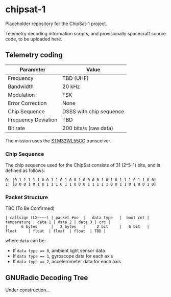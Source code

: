 # chipsat-1

Placeholder repository for the ChipSat-1 project.

Telemetry decoding information scripts, and provisionally spacecraft source code, to be uploaded here.

## Telemetry coding

| Parameter        | Value                   |
|------------------|-------------------------|
| Frequency        | TBD (UHF)               |
| Bandwidth        | 20 kHz                  |
| Modulation       | FSK                     |
| Error Correction | None                    |
| Chip Sequence    | DSSS with chip sequence |
| Frequency Deviation | TBD                  |
| Bit rate         | 200 bits/s (raw data)   |

The mission uses the [STM32WL55CC](https://www.st.com/en/microcontrollers-microprocessors/stm32wl55cc.html) transceiver.

### Chip Sequence
The chip sequence used for the ChipSat consists of 31 (2^5-1) bits, and is defined as follows:
```
0: [0 1 1 1 1 1 0 0 1 1 0 1 0 0 1 0 0 0 0 1 0 1 0 1 1 1 0 1 1 0 0]
1: [0 0 0 1 0 1 0 1 1 1 0 1 1 0 0 0 1 1 1 1 1 0 0 1 1 0 1 0 0 1 0]
```

### Packet Structure

TBC (To Be Confirmed)
```
| callsign (LX~~~~) | packet #no  |   data type   |  boot cnt |  temperature | data 1 | data 2 | data 3 | crc |
|      6 bytes      |   2 bytes   |     2 bit     |   6 bit   |    float     | float  | float  | float  | TBD |
```
where `data` can be:
- If `data type == 0`, ambient light sensor data
- If `data type == 1`, gyroscope data for each axis
- If `data type == 2`, accelerometer data for each axis

## GNURadio Decoding Tree

Under construction...
